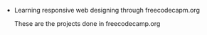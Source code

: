 
* Learning responsive web designing through freecodecapm.org

  These are the projects done in freecodecamp.org
